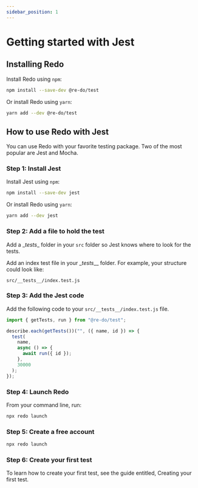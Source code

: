 ```yaml
---
sidebar_position: 1
---
```


# Getting started with Jest

## Installing Redo

Install Redo using  ```npm```:

```bash
npm install --save-dev @re-do/test
```

Or install Redo using ```yarn```: 

```bash
yarn add --dev @re-do/test
```

## How to use Redo with Jest

You can use Redo with your favorite testing package. Two of the most popular are Jest and Mocha.

### Step 1: Install Jest

Install Jest using  ```npm```:

```bash
npm install --save-dev jest
```

Or install Redo using ```yarn```: 

```bash
yarn add --dev jest
```

### Step 2: Add a file to hold the test

Add a \__tests__ folder in your `src` folder so Jest knows where to look for the tests.

Add an index test file in your \__tests___ folder. For example, your structure could look like:

`src/__tests__/index.test.js`

### Step 3: Add the Jest code

Add the following code to your `src/__tests__/index.test.js` file.

```jsx title="src/__tests__/index.test.js"
import { getTests, run } from "@re-do/test";

describe.each(getTests())("", ({ name, id }) => {
  test(
    name,
    async () => {
      await run({ id });
    },
    30000
  );
});
```

### Step 4: Launch Redo

From your command line, run:

```bash
npx redo launch
```

### Step 5: Create a free account

```bash
npx redo launch
```

### Step 6: Create your first test

To learn how to create your first test, see the guide entitled, Creating your first test.
